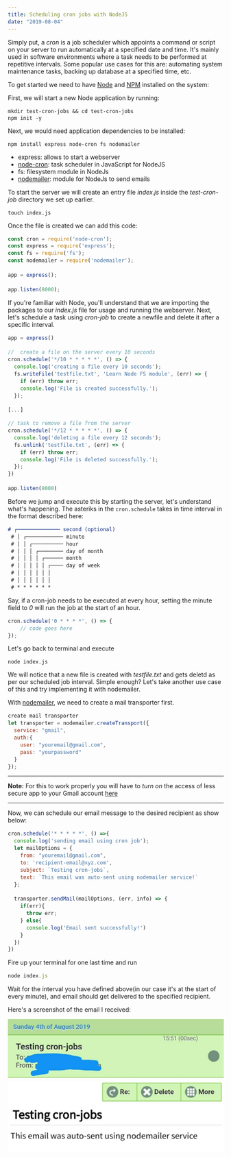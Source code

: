 ```yaml
---
title: Scheduling cron jobs with NodeJS
date: "2019-08-04"
---
```


Simply put, a *cron* is a job scheduler which appoints a command or script on your server to run automatically at a specified date and time. It's mainly used in software environments where a task needs to be performed at repetitive intervals. Some popular use cases for this are: automating system maintenance tasks, backing up database at a specified time, etc.

To get started we need to have [Node](https://nodejs.org/) and [NPM](https://www.npmjs.com/) installed on the system:

First, we will start a new Node application by running:

```shell
mkdir test-cron-jobs && cd test-cron-jobs
npm init -y

```

Next, we would need application dependencies to be installed:

```shell
npm install express node-cron fs nodemailer

```
- express: allows to start a webserver
- [node-cron](https://www.npmjs.com/package/node-cron): task scheduler in JavaScript for NodeJS
- fs: filesystem module in NodeJs
- [nodemailer](https://www.nodemailer.com/): module for NodeJs to send emails

To start the server we will create an entry file *index.js* inside the *test-cron-job* directory we set up earlier.

```shell
touch index.js
```

Once the file is created we can add this code: 

```js
const cron = require('node-cron');
const express = require('express');
const fs = require('fs');
const nodemailer = require('nodemailer');

app = express();

app.listen(8000);
```


If you're familiar with Node, you'll understand that we are importing the packages to our *index.js* file for usage and running the webserver. Next, let's schedule a task using *cron-job* to create a newfile and delete it after a specific interval.

```js
app = express()

//  create a file on the server every 10 seconds
cron.schedule('*/10 * * * * *', () => {
  console.log('creating a file every 10 seconds');
  fs.writeFile('testfile.txt', 'Learn Node FS module', (err) => {
    if (err) throw err;
    console.log('File is created successfully.');
  }); 

[...]
```

```js
// task to remove a file from the server
cron.schedule('*/12 * * * * *', () => {
  console.log('deleting a file every 12 seconds');
  fs.unlink('testfile.txt', (err) => {
    if (err) throw err;
    console.log('File is deleted successfully.');
  }); 
})

app.listen(8000)
```

Before we jump and execute this by starting the server, let's understand what's happening.
The asteriks in the ``` cron.schedule ``` takes in time interval in the format described here:

```markdown
# ┌────────────── second (optional)
 # │ ┌──────────── minute
 # │ │ ┌────────── hour
 # │ │ │ ┌──────── day of month
 # │ │ │ │ ┌────── month
 # │ │ │ │ │ ┌──── day of week
 # │ │ │ │ │ │
 # │ │ │ │ │ │
 # * * * * * *

```

Say, if a cron-job needs to be executed at every hour, setting the minute field to *0* will run the job at the start of an hour.

```js
cron.schedule('0 * * * *', () => {
    // code goes here
});

```

Let's go back to terminal and execute

```shell
node index.js

```

We will notice that a new file is created with *testfile.txt* and gets deletd as per our scheduled job interval. Simple enough? Let's take another use case of this and try implementing it with nodemailer.

With [nodemailer](https://www.nodemailer.com/), we need to create a mail transporter first.

```js
create mail transporter
let transporter = nodemailer.createTransport({
  service: "gmail",
  auth:{
    user: "youremail@gmail.com",
    pass: "yourpassword"
  }
});

```
---
**Note:**
 For this to work properly you will have to *turn on* the access of less secure app to your Gmail account [here](https://myaccount.google.com/security?pmr=1)
 ___


Now, we can schedule our email message to the desired recipient as show below:

```js
cron.schedule('* * * * *', () =>{
  console.log('sending email using cron job');
  let mailOptions = {
    from: "youremail@gmail.com",
    to: 'recipient-email@xyz.com',
    subject: `Testing cron-jobs`,
    text: `This email was auto-sent using nodemailer service!`
  };

  transporter.sendMail(mailOptions, (err, info) => {
    if(err){
      throw err;
    } else{
      console.log('Email sent successfully!')
    }
  })
})

```
Fire up your terminal for one last time and run<br />
``` js
node index.js 

```

Wait for the interval you have defined above(in our case it's at the start of every minute), and email should get delivered to the specified recipient.

Here's a screenshot of the email I received:

![nodemailer-cron-job](./nodemailer.jpg)


